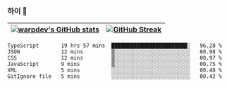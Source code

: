 
### 하이 👋
[![warpdev's GitHub stats](https://github-readme-stats.vercel.app/api?username=warpdev&show_icons=true&theme=vue-dark)](#) |[![GitHub Streak](https://github-readme-streak-stats.herokuapp.com/?user=warpdev&theme=dark)](#)
--- | --- |
<!--START_SECTION:waka-->

```text
TypeScript       19 hrs 57 mins  ████████████████████████░   96.28 %
JSON             12 mins         ▒░░░░░░░░░░░░░░░░░░░░░░░░   00.98 %
CSS              12 mins         ▒░░░░░░░░░░░░░░░░░░░░░░░░   00.97 %
JavaScript       9 mins          ▒░░░░░░░░░░░░░░░░░░░░░░░░   00.75 %
XML              5 mins          ░░░░░░░░░░░░░░░░░░░░░░░░░   00.48 %
GitIgnore file   5 mins          ░░░░░░░░░░░░░░░░░░░░░░░░░   00.42 %
```

<!--END_SECTION:waka-->

<!--
**warpdev/warpdev** is a ✨ _special_ ✨ repository because its `README.md` (this file) appears on your GitHub profile.

Here are some ideas to get you started:

- 🔭 I’m currently working on ...
- 🌱 I’m currently learning ...
- 👯 I’m looking to collaborate on ...
- 🤔 I’m looking for help with ...
- 💬 Ask me about ...
- 📫 How to reach me: ...
- 😄 Pronouns: ...
- ⚡ Fun fact: ...
-->
